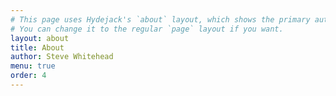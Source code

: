 ```yaml
---
# This page uses Hydejack's `about` layout, which shows the primary author's picture and about text at the top.
# You can change it to the regular `page` layout if you want.
layout: about
title: About
author: Steve Whitehead
menu: true
order: 4
---
```

